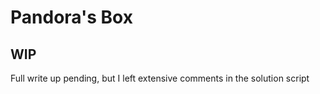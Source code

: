 # Pandora's Box

## WIP

Full write up pending, but I left extensive comments in the solution script